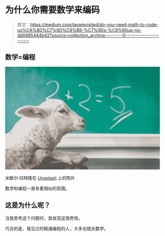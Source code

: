 # 为什么你需要数学来编码

> 原文：<https://medium.com/javarevisited/do-you-need-math-to-code-us%CA%8D%C7%9D%C9%B9-%C7%9Ds-%C9%90up-no-dd0685444b42?source=collection_archive---------0----------------------->

## 数学=编程

![](img/54fe415f9da3d046753992a8fea5794a.png)

米歇尔·玛特隆在 [Unsplash](https://unsplash.com?utm_source=medium&utm_medium=referral) 上的照片

数学和编程一直有着相似的氛围。

## 这是为什么呢？

当我思考这个问题时，我发现这很奇怪。

巧合的是，我见过的精通编程的人，大多也擅长数学。